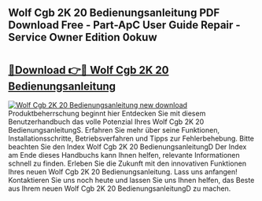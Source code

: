 ## Wolf Cgb 2K 20 Bedienungsanleitung PDF Download Free - Part-ApC User Guide Repair - Service Owner Edition 0okuw

# <h2><a href="http://df3z84.blite.top/?on=Wolf+Cgb+2K+20+Bedienungsanleitung">🔗Download 👉🔴 Wolf Cgb 2K 20 Bedienungsanleitung</a></h2>

[![Wolf Cgb 2K 20 Bedienungsanleitung new download](https://i.imgur.com/lujVjoI.png)](http://df3z84.blite.top/?on=Wolf+Cgb+2K+20+Bedienungsanleitung)
Produktbeherrschung beginnt hier Entdecken Sie mit diesem Benutzerhandbuch das volle Potenzial Ihres Wolf Cgb 2K 20 BedienungsanleitungS. Erfahren Sie mehr über seine Funktionen, Installationsschritte, Betriebsverfahren und Tipps zur Fehlerbehebung. Bitte beachten Sie den Index Wolf Cgb 2K 20 BedienungsanleitungD Der Index am Ende dieses Handbuchs kann Ihnen helfen, relevante Informationen schnell zu finden. Erleben Sie die Zukunft mit den innovativen Funktionen Ihres neuen Wolf Cgb 2K 20 Bedienungsanleitung. Lass uns anfangen! Kontaktieren Sie uns noch heute und lassen Sie uns Ihnen helfen, das Beste aus Ihrem neuen Wolf Cgb 2K 20 BedienungsanleitungD zu machen.
